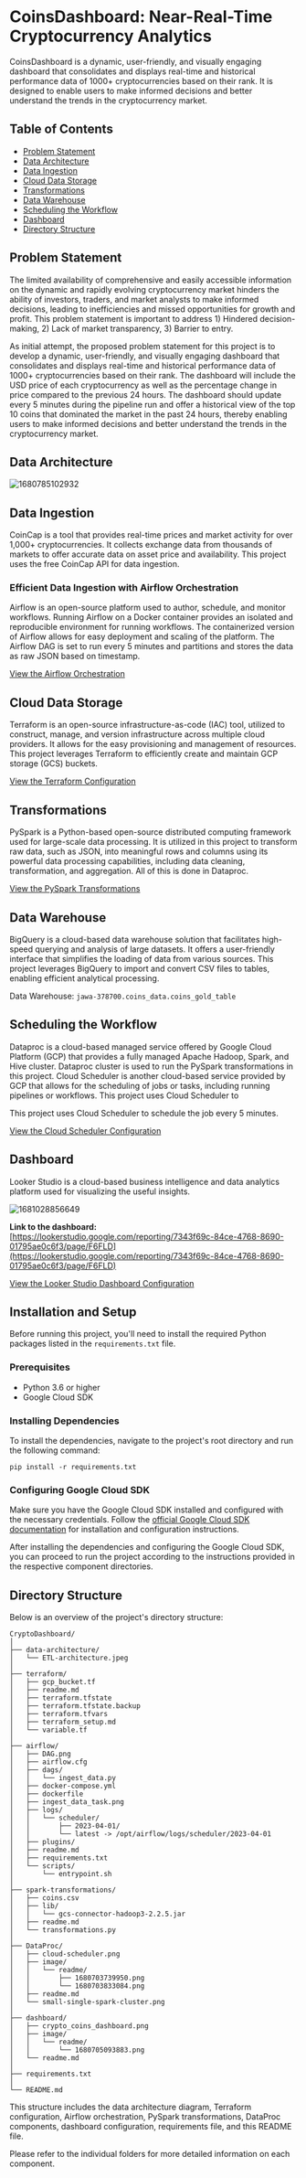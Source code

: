 # CoinsDashboard: Near-Real-Time Cryptocurrency Analytics

CoinsDashboard is a dynamic, user-friendly, and visually engaging dashboard that consolidates and displays real-time and historical performance data of 1000+ cryptocurrencies based on their rank. It is designed to enable users to make informed decisions and better understand the trends in the cryptocurrency market.

## Table of Contents

* [Problem Statement](https://github.com/Jawakar/coins_dashboard#problem-statement)
* [Data Architecture](https://github.com/Jawakar/coins_dashboard#data-architecture)
* [Data Ingestion](https://github.com/Jawakar/coins_dashboard#data-ingestion)
* [Cloud Data Storage](https://github.com/Jawakar/coins_dashboard#cloud-data-storage)
* [Transformations](https://github.com/Jawakar/coins_dashboard#transformations)
* [Data Warehouse](https://github.com/Jawakar/coins_dashboard#data-warehouse)
* [Scheduling the Workflow](https://github.com/Jawakar/coins_dashboard#scheduling-the-workflow)
* [Dashboard](https://github.com/Jawakar/coins_dashboard#dashboard)
* [Directory Structure](https://github.com/Jawakar/coins_dashboard#directory-structure)

## Problem Statement

The limited availability of comprehensive and easily accessible information on the dynamic and rapidly evolving cryptocurrency market hinders the ability of investors, traders, and market analysts to make informed decisions, leading to inefficiencies and missed opportunities for growth and profit. This problem statement is important to address 1) Hindered decision-making, 2) Lack of market transparency, 3) Barrier to entry.

As initial attempt, the proposed problem statement for this project is to develop a dynamic, user-friendly, and visually engaging dashboard that consolidates and displays real-time and historical performance data of 1000+ cryptocurrencies based on their rank. The dashboard will include the USD price of each cryptocurrency as well as the percentage change in price compared to the previous 24 hours. The dashboard should update every 5 minutes during the pipeline run and offer a historical view of the top 10 coins that dominated the market in the past 24 hours, thereby enabling users to make informed decisions and better understand the trends in the cryptocurrency market.

## Data Architecture

![1680785102932](image/readme/1680785102932.png)

## Data Ingestion

CoinCap is a tool that provides real-time prices and market activity for over 1,000+ cryptocurrencies. It collects exchange data from thousands of markets to offer accurate data on asset price and availability. This project uses the free CoinCap API for data ingestion.

### Efficient Data Ingestion with Airflow Orchestration

Airflow is an open-source platform used to author, schedule, and monitor workflows. Running Airflow on a Docker container provides an isolated and reproducible environment for running workflows. The containerized version of Airflow allows for easy deployment and scaling of the platform. The Airflow DAG is set to run every 5 minutes and partitions and stores the data as raw JSON based on timestamp.

[View the Airflow Orchestration](https://github.com/Jawakar/coins_dashboard/tree/main/airflow)

## Cloud Data Storage

Terraform is an open-source infrastructure-as-code (IAC) tool, utilized to construct, manage, and version infrastructure across multiple cloud providers. It allows for the easy provisioning and management of resources. This project leverages Terraform to efficiently create and maintain GCP storage (GCS) buckets.

[View the Terraform Configuration](https://github.com/Jawakar/coins_dashboard/tree/main/terraform)

## Transformations

PySpark is a Python-based open-source distributed computing framework used for large-scale data processing. It is utilized in this project to transform raw data, such as JSON, into meaningful rows and columns using its powerful data processing capabilities, including data cleaning, transformation, and aggregation. All of this is done in Dataproc.

[View the PySpark Transformations](https://github.com/Jawakar/coins_dashboard/tree/main/spark_transformations)

## Data Warehouse

BigQuery is a cloud-based data warehouse solution that facilitates high-speed querying and analysis of large datasets. It offers a user-friendly interface that simplifies the loading of data from various sources. This project leverages BigQuery to import and convert CSV files to tables, enabling efficient analytical processing.

Data Warehouse: `jawa-378700.coins_data.coins_gold_table`

## Scheduling the Workflow

Dataproc is a cloud-based managed service offered by Google Cloud Platform (GCP) that provides a fully managed Apache Hadoop, Spark, and Hive cluster. Dataproc cluster is used to run the PySpark transformations in this project. Cloud Scheduler is another cloud-based service provided by GCP that allows for the scheduling of jobs or tasks, including running pipelines or workflows. This project uses Cloud Scheduler to

This project uses Cloud Scheduler to schedule the job every 5 minutes.

[View the Cloud Scheduler Configuration](https://github.com/Jawakar/coins_dashboard/tree/main/DataProc)

## Dashboard

Looker Studio is a cloud-based business intelligence and data analytics platform used for visualizing the useful insights.

![1681028856649](image/readme/1681028856649.png)

**Link to the dashboard:** [https://lookerstudio.google.com/reporting/7343f69c-84ce-4768-8690-01795ae0c6f3/page/F6FLD](https://lookerstudio.google.com/reporting/7343f69c-84ce-4768-8690-01795ae0c6f3/page/F6FLD)

[View the Looker Studio Dashboard Configuration](https://github.com/Jawakar/coins_dashboard/tree/main/dashboard)

## Installation and Setup

Before running this project, you'll need to install the required Python packages listed in the `requirements.txt` file.

### Prerequisites

* Python 3.6 or higher
* Google Cloud SDK

### Installing Dependencies

To install the dependencies, navigate to the project's root directory and run the following command:

`pip install -r requirements.txt `

### Configuring Google Cloud SDK

Make sure you have the Google Cloud SDK installed and configured with the necessary credentials. Follow the [official Google Cloud SDK documentation](https://cloud.google.com/sdk/docs/install) for installation and configuration instructions.

After installing the dependencies and configuring the Google Cloud SDK, you can proceed to run the project according to the instructions provided in the respective component directories.

## Directory Structure

Below is an overview of the project's directory structure:

```
CryptoDashboard/
│
├── data-architecture/
│   └── ETL-architecture.jpeg
│
├── terraform/
│   ├── gcp_bucket.tf
│   ├── readme.md
│   ├── terraform.tfstate
│   ├── terraform.tfstate.backup
│   ├── terraform.tfvars
│   ├── terraform_setup.md
│   └── variable.tf
│
├── airflow/
│   ├── DAG.png
│   ├── airflow.cfg
│   ├── dags/
│   │   └── ingest_data.py
│   ├── docker-compose.yml
│   ├── dockerfile
│   ├── ingest_data_task.png
│   ├── logs/
│   │   └── scheduler/
│   │       ├── 2023-04-01/
│   │       └── latest -> /opt/airflow/logs/scheduler/2023-04-01
│   ├── plugins/
│   ├── readme.md
│   ├── requirements.txt
│   └── scripts/
│       └── entrypoint.sh
│
├── spark-transformations/
│   ├── coins.csv
│   ├── lib/
│   │   └── gcs-connector-hadoop3-2.2.5.jar
│   ├── readme.md
│   └── transformations.py
│
├── DataProc/
│   ├── cloud-scheduler.png
│   ├── image/
│   │   └── readme/
│   │       ├── 1680703739950.png
│   │       └── 1680703833084.png
│   ├── readme.md
│   └── small-single-spark-cluster.png
│
├── dashboard/
│   ├── crypto_coins_dashboard.png
│   ├── image/
│   │   └── readme/
│   │       └── 1680705093883.png
│   └── readme.md
│
├── requirements.txt
│
└── README.md

```

This structure includes the data architecture diagram, Terraform configuration, Airflow orchestration, PySpark transformations, DataProc components, dashboard configuration, requirements file, and this README file.

Please refer to the individual folders for more detailed information on each component.
